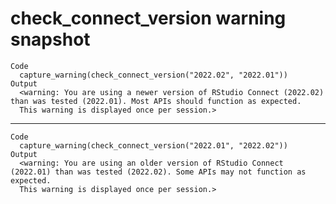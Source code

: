# check_connect_version warning snapshot

    Code
      capture_warning(check_connect_version("2022.02", "2022.01"))
    Output
      <warning: You are using a newer version of RStudio Connect (2022.02) than was tested (2022.01). Most APIs should function as expected.
      This warning is displayed once per session.>

---

    Code
      capture_warning(check_connect_version("2022.01", "2022.02"))
    Output
      <warning: You are using an older version of RStudio Connect (2022.01) than was tested (2022.02). Some APIs may not function as expected.
      This warning is displayed once per session.>

